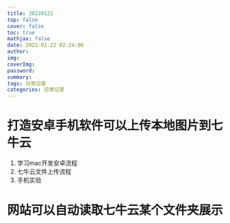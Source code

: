 ```yaml
---
title: 20220122
top: false
cover: false
toc: true
mathjax: false
date: 2022-01-22 02:24:06
author:
img:
coverImg:
password:
summary:
tags: 日常记录
categories: 日常记录
---
```


# 打造安卓手机软件可以上传本地图片到七牛云

1. 学习mac开发安卓流程
2. 七牛云文件上传流程
3. 手机实验

# 网站可以自动读取七牛云某个文件夹展示

